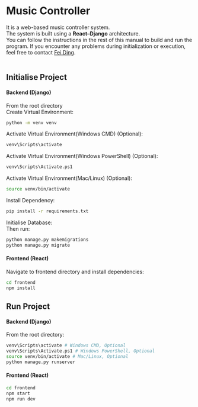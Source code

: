 # Music Controller
It is a web-based music controller system.<br>
The system is built using a **React–Django** architecture.<br>
You can follow the instructions in the rest of this manual to build and run the program. If you encounter any problems during initialization or execution, feel free to contact [Fei Ding](https://github.com/DingFei1).<br><br>

## Initialise Project
#### Backend (Django)
From the root directory<br>
Create Virtual Environment:
```bash
python -m venv venv
```

Activate Virtual Environment(Windows CMD) (Optional):
```bash
venv\Scripts\activate
```

Activate Virtual Environment(Windows PowerShell) (Optional):
```bash
venv\Scripts\Activate.ps1
```

Activate Virtual Environment(Mac/Linux) (Optional):
```bash
source venv/bin/activate
```

Install Dependency:
```bash
pip install -r requirements.txt
```

Initialise Database:<br>
Then run:
```bash
python manage.py makemigrations
python manage.py migrate
```

#### Frontend (React)
Navigate to frontend directory and install dependencies:
```bash
cd frontend
npm install
```


## Run Project
#### Backend (Django)
From the root directory:
```bash
venv\Scripts\activate # Windows CMD, Optional
venv\Scripts\Activate.ps1 # Windows PowerShell, Optional
source venv/bin/activate # Mac/Linux, Optional
python manage.py runserver
```

#### Frontend (React)
```bash
cd frontend
npm start
npm run dev
```